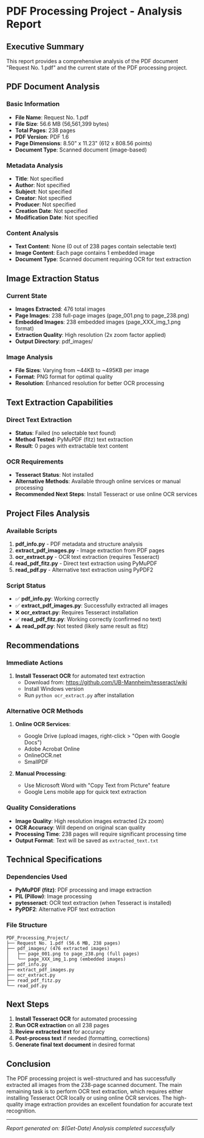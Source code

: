 # PDF Processing Project - Analysis Report

## Executive Summary
This report provides a comprehensive analysis of the PDF document "Request No. 1.pdf" and the current state of the PDF processing project.

## PDF Document Analysis

### Basic Information
- **File Name**: Request No. 1.pdf
- **File Size**: 56.6 MB (56,561,399 bytes)
- **Total Pages**: 238 pages
- **PDF Version**: PDF 1.6
- **Page Dimensions**: 8.50" x 11.23" (612 x 808.56 points)
- **Document Type**: Scanned document (image-based)

### Metadata Analysis
- **Title**: Not specified
- **Author**: Not specified
- **Subject**: Not specified
- **Creator**: Not specified
- **Producer**: Not specified
- **Creation Date**: Not specified
- **Modification Date**: Not specified

### Content Analysis
- **Text Content**: None (0 out of 238 pages contain selectable text)
- **Image Content**: Each page contains 1 embedded image
- **Document Type**: Scanned document requiring OCR for text extraction

## Image Extraction Status

### Current State
- **Images Extracted**: 476 total images
- **Page Images**: 238 full-page images (page_001.png to page_238.png)
- **Embedded Images**: 238 embedded images (page_XXX_img_1.png format)
- **Extraction Quality**: High resolution (2x zoom factor applied)
- **Output Directory**: pdf_images/

### Image Analysis
- **File Sizes**: Varying from ~44KB to ~495KB per image
- **Format**: PNG format for optimal quality
- **Resolution**: Enhanced resolution for better OCR processing

## Text Extraction Capabilities

### Direct Text Extraction
- **Status**: Failed (no selectable text found)
- **Method Tested**: PyMuPDF (fitz) text extraction
- **Result**: 0 pages with extractable text content

### OCR Requirements
- **Tesseract Status**: Not installed
- **Alternative Methods**: Available through online services or manual processing
- **Recommended Next Steps**: Install Tesseract or use online OCR services

## Project Files Analysis

### Available Scripts
1. **pdf_info.py** - PDF metadata and structure analysis
2. **extract_pdf_images.py** - Image extraction from PDF pages
3. **ocr_extract.py** - OCR text extraction (requires Tesseract)
4. **read_pdf_fitz.py** - Direct text extraction using PyMuPDF
5. **read_pdf.py** - Alternative text extraction using PyPDF2

### Script Status
- ✅ **pdf_info.py**: Working correctly
- ✅ **extract_pdf_images.py**: Successfully extracted all images
- ❌ **ocr_extract.py**: Requires Tesseract installation
- ✅ **read_pdf_fitz.py**: Working correctly (confirmed no text)
- ⚠️ **read_pdf.py**: Not tested (likely same result as fitz)

## Recommendations

### Immediate Actions
1. **Install Tesseract OCR** for automated text extraction
   - Download from: https://github.com/UB-Mannheim/tesseract/wiki
   - Install Windows version
   - Run `python ocr_extract.py` after installation

### Alternative OCR Methods
1. **Online OCR Services**:
   - Google Drive (upload images, right-click > "Open with Google Docs")
   - Adobe Acrobat Online
   - OnlineOCR.net
   - SmallPDF

2. **Manual Processing**:
   - Use Microsoft Word with "Copy Text from Picture" feature
   - Google Lens mobile app for quick text extraction

### Quality Considerations
- **Image Quality**: High resolution images extracted (2x zoom)
- **OCR Accuracy**: Will depend on original scan quality
- **Processing Time**: 238 pages will require significant processing time
- **Output Format**: Text will be saved as `extracted_text.txt`

## Technical Specifications

### Dependencies Used
- **PyMuPDF (fitz)**: PDF processing and image extraction
- **PIL (Pillow)**: Image processing
- **pytesseract**: OCR text extraction (when Tesseract is installed)
- **PyPDF2**: Alternative PDF text extraction

### File Structure
```
PDF_Processing_Project/
├── Request No. 1.pdf (56.6 MB, 238 pages)
├── pdf_images/ (476 extracted images)
│   ├── page_001.png to page_238.png (full pages)
│   └── page_XXX_img_1.png (embedded images)
├── pdf_info.py
├── extract_pdf_images.py
├── ocr_extract.py
├── read_pdf_fitz.py
└── read_pdf.py
```

## Next Steps

1. **Install Tesseract OCR** for automated processing
2. **Run OCR extraction** on all 238 pages
3. **Review extracted text** for accuracy
4. **Post-process text** if needed (formatting, corrections)
5. **Generate final text document** in desired format

## Conclusion

The PDF processing project is well-structured and has successfully extracted all images from the 238-page scanned document. The main remaining task is to perform OCR text extraction, which requires either installing Tesseract OCR locally or using online OCR services. The high-quality image extraction provides an excellent foundation for accurate text recognition.

---
*Report generated on: $(Get-Date)*
*Analysis completed successfully*
